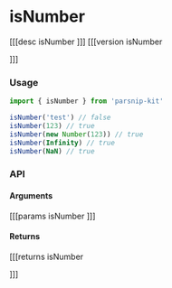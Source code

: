 # isNumber
[[[desc isNumber
]]]
[[[version isNumber
  
]]]
### Usage

```ts
import { isNumber } from 'parsnip-kit'

isNumber('test') // false
isNumber(123) // true
isNumber(new Number(123)) // true
isNumber(Infinity) // true
isNumber(NaN) // true
```


### API

#### Arguments
[[[params isNumber
]]]
#### Returns
[[[returns isNumber

]]]